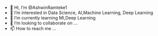 - 👋 Hi, I’m @AshwinRamteke1
- 👀 I’m interested in Data Science, AI,Machine Learning, Deep Learning
- 🌱 I’m currently learning Ml,Deep Learning
- 💞️ I’m looking to collaborate on ...
- 📫 How to reach me ...

<!---
AshwinRamteke1/AshwinRamteke1 is a ✨ special ✨ repository because its `README.md` (this file) appears on your GitHub profile.
You can click the Preview link to take a look at your changes.
--->
